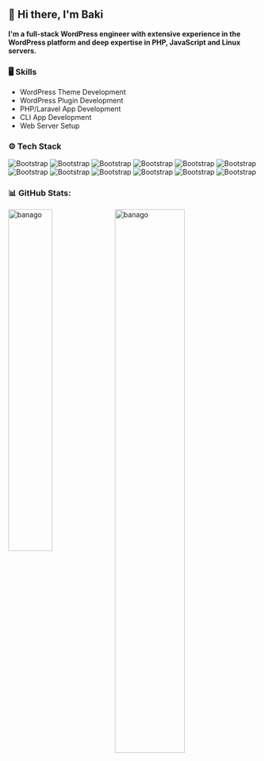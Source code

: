 ## 👋 Hi there, I'm Baki

**I'm a full-stack WordPress engineer with extensive experience in the WordPress platform and deep
expertise in PHP, JavaScript and Linux servers.**

### 🖥 Skills

- WordPress Theme Development
- WordPress Plugin Development
- PHP/Laravel App Development
- CLI App Development
- Web Server Setup
  
### ⚙️ Tech Stack
![Bootstrap](https://img.shields.io/badge/-WordPress-05122A?style=flat&logo=WordPress&color=3b3b4e) ![Bootstrap](https://img.shields.io/badge/-PHP-05122A?style=flat&logo=PHP&color=3b3b4e) ![Bootstrap](https://img.shields.io/badge/-MySQL-05122A?style=flat&logo=MySQL&color=3b3b4e) ![Bootstrap](https://img.shields.io/badge/-HTML5-05122A?style=flat&logo=HTML5&color=3b3b4e) ![Bootstrap](https://img.shields.io/badge/-CSS3-05122A?style=flat&logo=CSS3&color=3b3b4e) ![Bootstrap](https://img.shields.io/badge/-JavaScript-05122A?style=flat&logo=JavaScript&color=3b3b4e) ![Bootstrap](https://img.shields.io/badge/-React.js-05122A?style=flat&logo=React.js&color=3b3b4e) ![Bootstrap](https://img.shields.io/badge/-Git-05122A?style=flat&logo=Git&color=3b3b4e) ![Bootstrap](https://img.shields.io/badge/-Apache-05122A?style=flat&logo=Apache&color=3b3b4e) ![Bootstrap](https://img.shields.io/badge/-Nginx-05122A?style=flat&logo=Nginx&color=3b3b4e) ![Bootstrap](https://img.shields.io/badge/-Docker-05122A?style=flat&logo=Docker&color=3b3b4e) ![Bootstrap](https://img.shields.io/badge/-Linux-05122A?style=flat&logo=Linux&color=3b3b4e)

### 📊 GitHub Stats:
<div>
  <img width="42%" align="left" src="https://github-readme-stats.vercel.app/api/top-langs?username=banago&show_icons=true&locale=en&layout=compact" alt="banago" />
  <img width="53%"  src="https://github-readme-stats.vercel.app/api?username=banago&hide_border=false&include_all_commits=false&count_private=false" alt="banago" />
</div>

